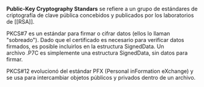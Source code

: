 **Public-Key Cryptography Standars** se refiere a un grupo de estándares de criptografía de clave pública concebidos y publicados por los laboratorios de [[RSA]].

PKCS#7 es un estándar para firmar o cifrar datos (ellos lo llaman "sobreado"). Dado que el certificado es necesario para verificar datos firmados, es posible incluirlos en la estructura SignedData. Un archivo .P7C es simplemente una estructura SignedData, sin datos para firmar.

PKCS#12 evolucionó del estándar PFX (Personal inFormation eXchange) y se usa para intercambiar objetos públicos y privados dentro de un archivo.